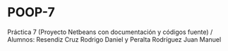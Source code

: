 # POOP-7
Práctica 7 (Proyecto Netbeans con documentación y códigos fuente) / Alumnos: Resendiz Cruz Rodrigo Daniel y Peralta Rodríguez Juan Manuel

